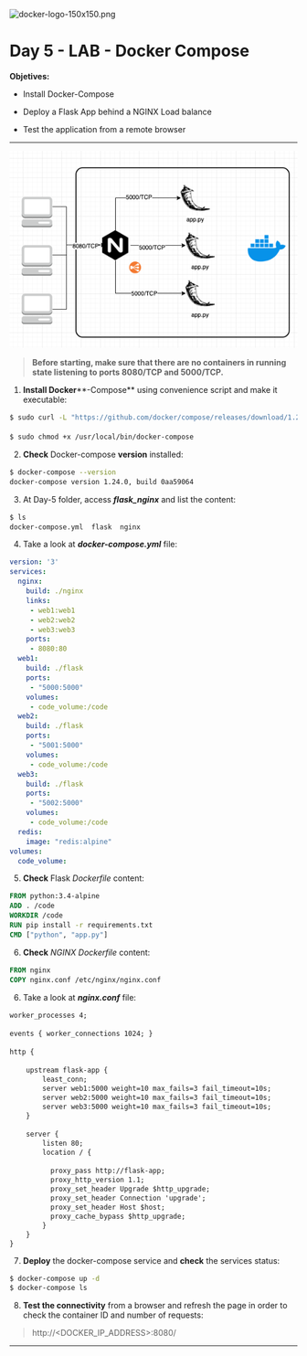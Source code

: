 ![docker-logo-150x150.png](https://www.zencode.nl/wp-content/uploads/2015/05/docker-logo-150x150.png)





# Day 5 - LAB - Docker Compose



**Objetives:**

- Install Docker-Compose

- Deploy a Flask App behind a NGINX Load balance

- Test the application from a remote browser

  

___



![flask_nginx.png](flask_nginx.png)



> **Before starting, make sure that there are no containers in running state listening to ports 8080/TCP and 5000/TCP.**



1. **Install Docker****-Compose** using convenience script and make it executable:

```bash
$ sudo curl -L "https://github.com/docker/compose/releases/download/1.24.0/docker-compose-$(uname -s)-$(uname -m)" -o /usr/local/bin/docker-compose

$ sudo chmod +x /usr/local/bin/docker-compose


```

2. **Check** Docker-compose **version** installed:

```bash
$ docker-compose --version
docker-compose version 1.24.0, build 0aa59064

```

3. At Day-5 folder, access ***flask_nginx*** and list the content:

 ```bash
$ ls
docker-compose.yml  flask  nginx
 ```



4. Take a look at ***docker-compose.yml*** file:

```yaml
version: '3'
services:
  nginx:
    build: ./nginx
    links:
     - web1:web1
     - web2:web2
     - web3:web3
    ports:
     - 8080:80
  web1:
    build: ./flask
    ports:
     - "5000:5000"
    volumes:
     - code_volume:/code
  web2:
    build: ./flask
    ports:
     - "5001:5000"
    volumes:
     - code_volume:/code
  web3:
    build: ./flask
    ports:
     - "5002:5000"
    volumes:
     - code_volume:/code
  redis:
    image: "redis:alpine"
volumes:
  code_volume:
```



5. **Check** Flask *Dockerfile* content:

```dockerfile
FROM python:3.4-alpine
ADD . /code
WORKDIR /code
RUN pip install -r requirements.txt
CMD ["python", "app.py"]
```



6. **Check** *NGINX* *Dockerfile* content:

```dockerfile
FROM nginx
COPY nginx.conf /etc/nginx/nginx.conf
```



6. Take a look at ***nginx.conf*** file:

```nginx
worker_processes 4;

events { worker_connections 1024; }

http {

	upstream flask-app {
		least_conn;
		server web1:5000 weight=10 max_fails=3 fail_timeout=10s;
		server web2:5000 weight=10 max_fails=3 fail_timeout=10s;
		server web3:5000 weight=10 max_fails=3 fail_timeout=10s;
	}

	server {
		listen 80;
		location / {

		  proxy_pass http://flask-app;
		  proxy_http_version 1.1;
		  proxy_set_header Upgrade $http_upgrade;
		  proxy_set_header Connection 'upgrade';
		  proxy_set_header Host $host;
		  proxy_cache_bypass $http_upgrade;
		}
	}
}
```



7. **Deploy** the docker-compose service and **check** the services status:

```bash
$ docker-compose up -d
$ docker-compose ls

```

8. **Test the connectivity** from a browser and refresh the page in order to check the container ID and number of requests:

> http://<DOCKER_IP_ADDRESS>:8080/



____

